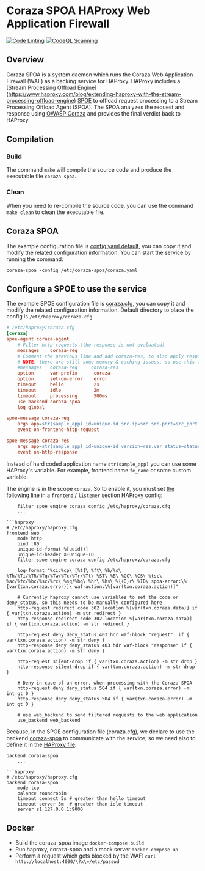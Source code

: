 # Coraza SPOA HAProxy Web Application Firewall

[![Code Linting](https://github.com/corazawaf/coraza-spoa/actions/workflows/lint.yaml/badge.svg)](https://github.com/corazawaf/coraza-spoa/actions/workflows/lint.yaml)
[![CodeQL Scanning](https://github.com/corazawaf/coraza-spoa/actions/workflows/codeql.yaml/badge.svg)](https://github.com/corazawaf/coraza-spoa/actions/workflows/codeql.yaml)

## Overview

Coraza SPOA is a system daemon which runs the Coraza Web Application Firewall (WAF) as a backing service for HAProxy.  HAProxy includes a [Stream Processing Offload Engine] (https://www.haproxy.com/blog/extending-haproxy-with-the-stream-processing-offload-engine) [SPOE](https://raw.githubusercontent.com/haproxy/haproxy/master/doc/SPOE.txt) to offload request processing to a Stream Processing Offload Agent (SPOA). The SPOA analyzes the request and response using [OWASP Coraza](https://github.com/corazawaf/coraza) and provides the final verdict back to HAProxy.

## Compilation

### Build

The command `make` will compile the source code and produce the executable file `coraza-spoa`.

### Clean

When you need to re-compile the source code, you can use the command `make clean` to clean the executable file.

## Coraza SPOA

The example configuration file is [config.yaml.default](https://github.com/corazawaf/coraza-spoa/blob/main/config.yaml.default), you can copy it and modify the related configuration information. You can start the service by running the command:

```
coraza-spoa -config /etc/coraza-spoa/coraza.yaml
```


## Configure a SPOE to use the service

The example SPOE configuration file is [coraza.cfg](https://github.com/corazawaf/coraza-spoa/blob/main/doc/config/coraza.cfg), you can copy it and modify the related configuration information. Default directory to place the config is `/etc/haproxy/coraza.cfg`.

```ini
# /etc/haproxy/coraza.cfg
[coraza]
spoe-agent coraza-agent
    # Filter http requests (the response is not evaluated)
    messages    coraza-req
    # Comment the previous line and add coraza-res, to also apply response filters.
    # NOTE: there are still some memory & caching issues, so use this with care
    #messages   coraza-req     coraza-res
    option      var-prefix      coraza
    option      set-on-error    error
    timeout     hello           2s
    timeout     idle            2m
    timeout     processing      500ms
    use-backend coraza-spoa
    log global

spoe-message coraza-req
    args app=str(sample_app) id=unique-id src-ip=src src-port=src_port dst-ip=dst dst-port=dst_port method=method path=path query=query version=req.ver headers=req.hdrs body=req.body
    event on-frontend-http-request

spoe-message coraza-res
    args app=str(sample_app) id=unique-id version=res.ver status=status headers=res.hdrs body=res.body
    event on-http-response
```

Instead of hard coded application name `str(sample_app)` you can use some HAProxy's variable. For example, frontend name `fe_name` or some custom variable.

The engine is in the scope `coraza`. So to enable it, you must set [the following line](https://github.com/corazawaf/coraza-spoa/blob/88b4e54ab3ddcb58d946ed1d6389eff73745575b/doc/config/haproxy.cfg#L21) in a `frontend` / `listener` section HAProxy config:
```haproxy
    filter spoe engine coraza config /etc/haproxy/coraza.cfg
    ...

```haproxy
# /etc/haproxy/haproxy.cfg
frontend web
    mode http
    bind :80
    unique-id-format %[uuid()]
    unique-id-header X-Unique-ID
    filter spoe engine coraza config /etc/haproxy/coraza.cfg

    log-format "%ci:%cp\ [%t]\ %ft\ %b/%s\ %Th/%Ti/%TR/%Tq/%Tw/%Tc/%Tr/%Tt\ %ST\ %B\ %CC\ %CS\ %tsc\ %ac/%fc/%bc/%sc/%rc\ %sq/%bq\ %hr\ %hs\ %{+Q}r\ %ID\ spoa-error:\%[var(txn.coraza.error)]\ waf-action:\%[var(txn.coraza.action)]"
    
    # Currently haproxy cannot use variables to set the code or deny_status, so this needs to be manually configured here
    http-request redirect code 302 location %[var(txn.coraza.data)] if { var(txn.coraza.action) -m str redirect }
    http-response redirect code 302 location %[var(txn.coraza.data)] if { var(txn.coraza.action) -m str redirect }

    http-request deny deny_status 403 hdr waf-block "request"  if { var(txn.coraza.action) -m str deny }
    http-response deny deny_status 403 hdr waf-block "response" if { var(txn.coraza.action) -m str deny }

    http-request silent-drop if { var(txn.coraza.action) -m str drop }
    http-response silent-drop if { var(txn.coraza.action) -m str drop }

    # Deny in case of an error, when processing with the Coraza SPOA
    http-request deny deny_status 504 if { var(txn.coraza.error) -m int gt 0 }
    http-response deny deny_status 504 if { var(txn.coraza.error) -m int gt 0 }

    # use web_backend to send filtered requests to the web application
    use_backend web_backend
```

Because, in the SPOE configuration file (coraza.cfg), we declare to use the backend [coraza-spoa](https://github.com/corazawaf/coraza-spoa/blob/88b4e54ab3ddcb58d946ed1d6389eff73745575b/doc/config/coraza.cfg#L14) to communicate with the service, so we need also to define it in the [HAProxy file](https://github.com/corazawaf/coraza-spoa/blob/dd5eb86d1e9abbdd5fe568249f36a6d85257eba7/doc/config/haproxy.cfg#L37):
```haproxy
backend coraza-spoa
    ...

```haproxy
# /etc/haproxy/haproxy.cfg
backend coraza-spoa
    mode tcp
    balance roundrobin
    timeout connect 5s # greater than hello timeout
    timeout server 3m  # greater than idle timeout
    server s1 127.0.0.1:9000
```

## Docker

- Build the coraza-spoa image `docker-compose build`
- Run haproxy, coraza-spoa and a mock server `docker-compose up`
- Perform a request which gets blocked by the WAF: `curl http://localhost:4000/\?x\=/etc/passwd`